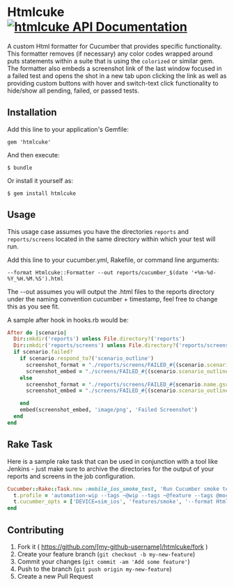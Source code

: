# Htmlcuke [![htmlcuke API Documentation](https://www.omniref.com/ruby/gems/htmlcuke.png)](https://www.omniref.com/ruby/gems/htmlcuke)

A custom Html formatter for Cucumber that provides specific functionality.
This formatter removes (if necessary) any color codes wrapped around puts statements within a suite that is using the ```colorized``` or similar gem.
The formatter also embeds a screenshot link of the last window focused in a failed test and opens the shot in a new tab upon clicking the link as well as providing custom buttons with hover and switch-text click functionality to hide/show all pending, failed, or passed tests.

## Installation

Add this line to your application's Gemfile:

    gem 'htmlcuke'

And then execute:

    $ bundle

Or install it yourself as:

    $ gem install htmlcuke

## Usage

This usage case assumes you have the directories ```reports``` and ```reports/screens``` located in the same directory within which your test will run.

Add this line to your cucumber.yml, Rakefile, or command line arguments:
```
--format Htmlcuke::Formatter --out reports/cucumber_$(date '+%m-%d-%Y_%H.%M.%S').html
```

The --out assumes you will output the .html files to the reports directory under the naming convention cucumber + timestamp, feel free to change this as you see fit.

A sample after hook in hooks.rb would be:

```ruby
After do |scenario|
  Dir::mkdir('reports') unless File.directory?('reports')
  Dir::mkdir('reports/screens') unless File.directory?('reports/screens')
  if scenario.failed?
    if scenario.respond_to?('scenario_outline')
      screenshot_format = "./reports/screens/FAILED_#{(scenario.scenario_outline.title + ' ' + scenario.name).gsub(' ','_').gsub(/[^0-9A-Za-z_]/, '')}.png"
      screenshot_embed = "./screens/FAILED_#{(scenario.scenario_outline.title + ' ' + scenario.name).gsub(' ','_').gsub(/[^0-9A-Za-z_]/, '')}.png"
    else
      screenshot_format = "./reports/screens/FAILED_#{scenario.name.gsub(' ','_').gsub(/[^0-9A-Za-z_]/, '')}.png"
      screenshot_embed = "./screens/FAILED_#{(scenario.scenario_outline.title + ' ' + scenario.name).gsub(' ','_').gsub(/[^0-9A-Za-z_]/, '')}.png"

    end
    embed(screenshot_embed, 'image/png', 'Failed Screenshot')
  end
end
```

## Rake Task

Here is a sample rake task that can be used in conjunction with a tool like Jenkins - just make sure to archive the directories for the
output of your reports and screens in the job configuration.

```ruby
Cucumber::Rake::Task.new :mobile_ios_smoke_test, 'Run Cucumber smoke tests on mobile ios emulator' do |t|
  t.profile = 'automation-wip --tags ~@wip --tags ~@feature --tags @mocked'
  t.cucumber_opts = ['DEVICE=sim_ios', 'features/smoke', '--format Htmlcuke::Formatter', "--out reports/cucumber_$(date '+%m-%d-%Y_%H.%M.%S').html", '--format pretty', '--guess']
end
```

## Contributing

1. Fork it ( https://github.com/[my-github-username]/htmlcuke/fork )
2. Create your feature branch (`git checkout -b my-new-feature`)
3. Commit your changes (`git commit -am 'Add some feature'`)
4. Push to the branch (`git push origin my-new-feature`)
5. Create a new Pull Request
